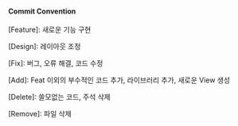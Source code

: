 #### Commit Convention
[Feature]: 새로운 기능 구현

[Design]: 레이아웃 조정

[Fix]: 버그, 오류 해결, 코드 수정

[Add]: Feat 이외의 부수적인 코드 추가, 라이브러리 추가, 새로운 View 생성

[Delete]: 쓸모없는 코드, 주석 삭제

[Remove]: 파일 삭제

[Merge]: 머지

